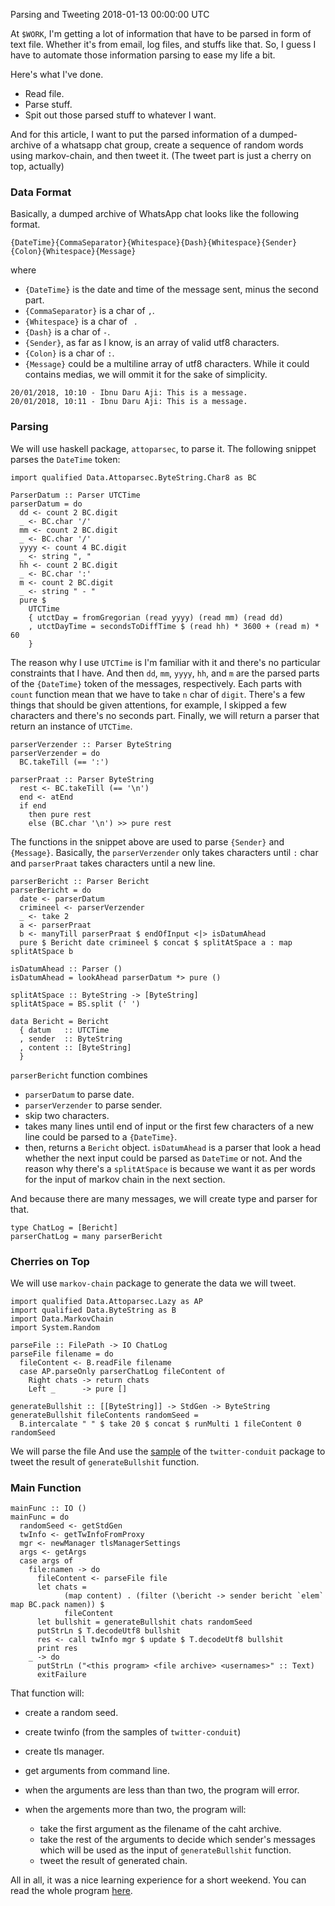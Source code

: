 Parsing and Tweeting
2018-01-13 00:00:00 UTC


At `$WORK`, I'm getting a lot of information that have to be parsed in form of
text file.
Whether it's from email, log files, and stuffs like that.
So, I guess I have to automate those information parsing to ease my life a bit.

Here's what I've done.

- Read file.
- Parse stuff.
- Spit out those parsed stuff to whatever I want.

And for this article, I want to put the parsed information of a dumped-archive of
a whatsapp chat group, create a sequence of random words using markov-chain,
and then tweet it.
(The tweet part is just a cherry on top, actually)

### Data Format
Basically, a dumped archive of WhatsApp chat looks like the following format.
```
{DateTime}{CommaSeparator}{Whitespace}{Dash}{Whitespace}{Sender}{Colon}{Whitespace}{Message}
```
where

- `{DateTime}` is the date and time of the message sent, minus the second part.
- `{CommaSeparator}` is a char of `,`.
- `{Whitespace}` is a char of ` `.
- `{Dash}` is a char of `-`.
- `{Sender}`, as far as I know, is an array of valid utf8 characters.
- `{Colon}` is a char of `:`.
- `{Message}` could be a multiline array of utf8 characters.
  While it could contains medias, we will ommit it for the sake of simplicity.
```
20/01/2018, 10:10 - Ibnu Daru Aji: This is a message.
20/01/2018, 10:11 - Ibnu Daru Aji: This is a message.

```

### Parsing
We will use haskell package, `attoparsec`, to parse it.
The following snippet parses the `DateTime` token:
```
import qualified Data.Attoparsec.ByteString.Char8 as BC

ParserDatum :: Parser UTCTime
parserDatum = do
  dd <- count 2 BC.digit
  _ <- BC.char '/'
  mm <- count 2 BC.digit
  _ <- BC.char '/'
  yyyy <- count 4 BC.digit
  _ <- string ", "
  hh <- count 2 BC.digit
  _ <- BC.char ':'
  m <- count 2 BC.digit
  _ <- string " - "
  pure $
    UTCTime
    { utctDay = fromGregorian (read yyyy) (read mm) (read dd)
    , utctDayTime = secondsToDiffTime $ (read hh) * 3600 + (read m) * 60
    }
```
The reason why I use `UTCTime` is I'm familiar with it and there's no particular
constraints that I have.
And then `dd`, `mm`, `yyyy`, `hh`, and `m` are the parsed parts of the `{DateTime}`
token of the messages, respectively.
Each parts with `count` function mean that we have to take `n` char of `digit`.
There's a few things that should be given attentions, for example, I skipped a few
characters and there's no seconds part.
Finally, we will return a parser that return an instance of `UTCTime`.

```
parserVerzender :: Parser ByteString
parserVerzender = do
  BC.takeTill (== ':')

parserPraat :: Parser ByteString
  rest <- BC.takeTill (== '\n')
  end <- atEnd
  if end
    then pure rest
    else (BC.char '\n') >> pure rest
```
The functions in the snippet above are used to parse `{Sender}` and `{Message}`.
Basically, the `parserVerzender` only takes characters until `:` char and `parserPraat`
takes characters until a new line.

```
parserBericht :: Parser Bericht
parserBericht = do
  date <- parserDatum
  crimineel <- parserVerzender
  _ <- take 2
  a <- parserPraat
  b <- manyTill parserPraat $ endOfInput <|> isDatumAhead
  pure $ Bericht date crimineel $ concat $ splitAtSpace a : map splitAtSpace b

isDatumAhead :: Parser ()
isDatumAhead = lookAhead parserDatum *> pure ()

splitAtSpace :: ByteString -> [ByteString]
splitAtSpace = BS.split (' ')

data Bericht = Bericht
  { datum   :: UTCTime
  , sender  :: ByteString
  , content :: [ByteString]
  }
```
`parserBericht` function combines

- `parserDatum` to parse date.
- `parserVerzender` to parse sender.
- skip two characters.
- takes many lines until end of input or the first few characters of a new line
  could be parsed to a `{DateTime}`.
- then, returns a `Bericht` object.
`isDatumAhead` is a parser that look a head whether the next input could be parsed
as `DateTime` or not.
And the reason why there's a `splitAtSpace` is because we want it as per words
for the input of markov chain in the next section.

And because there are many messages, we will create type and parser for that.
```
type ChatLog = [Bericht]
parserChatLog = many parserBericht
```

### Cherries on Top
We will use `markov-chain` package to generate the data we will tweet.
```
import qualified Data.Attoparsec.Lazy as AP
import qualified Data.ByteString as B
import Data.MarkovChain
import System.Random

parseFile :: FilePath -> IO ChatLog
parseFile filename = do
  fileContent <- B.readFile filename
  case AP.parseOnly parserChatLog fileContent of
    Right chats -> return chats
    Left _      -> pure []

generateBullshit :: [[ByteString]] -> StdGen -> ByteString
generateBullshit fileContents randomSeed =
  B.intercalate " " $ take 20 $ concat $ runMulti 1 fileContent 0 randomSeed
```
We will parse the file 
And use the [sample](https://github.com/himura/twitter-conduit/tree/master/sample)
of the `twitter-conduit` package to tweet the result of `generateBullshit` function.

### Main Function
```
mainFunc :: IO ()
mainFunc = do
  randomSeed <- getStdGen
  twInfo <- getTwInfoFromProxy
  mgr <- newManager tlsManagerSettings
  args <- getArgs
  case args of
    file:namen -> do
      fileContent <- parseFile file
      let chats =
            (map content) . (filter (\bericht -> sender bericht `elem` map BC.pack namen)) $
            fileContent
      let bullshit = generateBullshit chats randomSeed
      putStrLn $ T.decodeUtf8 bullshit
      res <- call twInfo mgr $ update $ T.decodeUtf8 bullshit
      print res
    _ -> do
      putStrLn ("<this program> <file archive> <usernames>" :: Text)
      exitFailure
```
That function will:

- create a random seed.
- create twinfo (from the samples of `twitter-conduit`)
- create tls manager.
- get arguments from command line.
- when the arguments are less than than two, the program will error.
- when the argements more than two, the program will:

  - take the first argument as the filename of the caht archive.
  - take the rest of the arguments to decide which sender's messages which
    will be used as the input of `generateBullshit` function.
  - tweet the result of generated chain.

All in all, it was a nice learning experience for a short weekend.
You can read the whole program [here](https://gitlab.com/ibunda/Tiwik).
